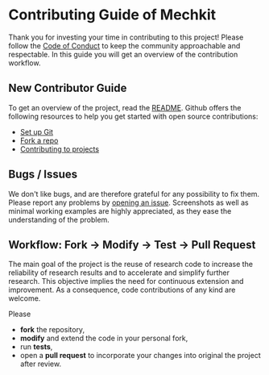 # Contributing Guide of Mechkit

Thank you for investing your time in contributing to this project!
Please follow the [Code of Conduct](./CODE_OF_CONDUCT.md) to keep the community approachable and respectable.
In this guide you will get an overview of the contribution workflow.

## New Contributor Guide

To get an overview of the project, read the [README](README.md).
Github offers the following resources to help you get started with open source contributions:

- [Set up Git](https://docs.github.com/en/get-started/quickstart/set-up-git)
- [Fork a repo](https://docs.github.com/en/get-started/quickstart/fork-a-repo)
- [Contributing to projects](https://docs.github.com/en/get-started/quickstart/contributing-to-projects)


## Bugs / Issues

We don't like bugs, and are therefore grateful for any possibility to fix them.
Please report any problems by [opening an issue](https://docs.github.com/en/issues/tracking-your-work-with-issues/creating-an-issue).
Screenshots as well as minimal working examples are highly appreciated, as they ease the understanding of the problem.

## Workflow: Fork -> Modify -> Test -> Pull Request

The main goal of the project is the reuse of research code to increase the reliability of research results and to accelerate and simplify further research.
This objective implies the need for continuous extension and improvement.
As a consequence, code contributions of any kind are welcome.

Please
- **fork** the repository,
- **modify** and extend the code in your personal fork,
- run **tests**,
- open a **pull request** to incorporate your changes into original the project after review.


